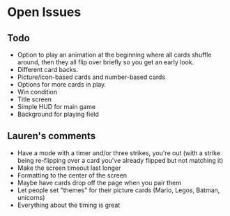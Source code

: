 # Open Issues

## Todo

- Option to play an animation at the beginning where all cards shuffle around,
then they all flip over briefly so you get an early look.
- Different card backs.
- Picture/icon-based cards and number-based cards
- Options for more cards in play.
- Win condition
- Title screen
- Simple HUD for main game
- Background for playing field

## Lauren's comments

- Have a mode with a timer and/or three strikes, you're out (with a strike being
re-flipping over a card you've already flipped but not matching it)
- Make the screen timeout last longer
- Formatting to the center of the screen
- Maybe have cards drop off the page when you pair them
- Let people set "themes" for their picture cards (Mario, Legos, Batman, unicorns)
- Everything about the timing is great
